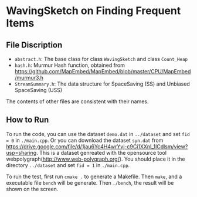 # WavingSketch on Finding Frequent Items

## File Discription

- `abstract.h`: The base class for class `WavingSketch` and class `Count_Heap`
- `hash.h`: Murmur Hash function, obtained from https://github.com/MapEmbed/MapEmbed/blob/master/CPU/MapEmbed/murmur3.h
- `StreamSummary.h`: The data structure for SpaceSaving (SS) and Unbiased SpaceSaving (USS)

The contents of other files are consistent with their names.

## How to Run

To run the code, you can use the dataset `demo.dat` in `../dataset` and set `fid = 0` in `./main.cpp`. Or you can download the dataset `syn.dat` from https://drive.google.com/file/d/1jau6Yc4H4wrYvj-c9Ci1XXnI_1ICdlsm/view?usp=sharing. This is a dataset genreated with the opensource tool webpolygraph(http://www.web-polygraph.org/). You should place it in the directory `../dataset` and set `fid = 1` in `./main.cpp`.

To run the test, first run `cmake .` to generate a Makefile. Then `make`, and a executable file `bench` will be generate. Then `./bench`, the result will be shown on the screen.
